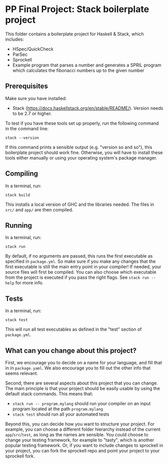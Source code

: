 # PP Final Project: Stack boilerplate project

This folder contains a boilerplate project for Haskell & Stack, which includes:

- HSpec/QuickCheck
- ParSec
- Sprockell
- Example program that parses a number and generates a SPRIL program which calculates the fibonacci numbers up to the given number

## Prerequisites

Make sure you have installed:

- Stack (<https://docs.haskellstack.org/en/stable/README/>). Version needs to be 2.7 or higher.

To test if you have these tools set up properly, run the following command in the command line:

```
stack --version
```

If this command prints a sensible output (e.g. "version so and so"), this boilerplate project should work fine. Otherwise, you will have to install these tools either manually or using your operating system's package manager.

## Compiling

In a terminal, run:

```
stack build
```

This installs a local version of GHC and the libraries needed. The files in `src/` and `app/` are then compiled.

## Running

In a terminal, run:

```
stack run
```

By default, if no arguments are passed, this runs the first executable as specified in `package.yml`. So make sure if you make any changes that the first executable is still the main entry point in your compiler! If needed, your source files will first be compiled. You can also choose which executable from the project is executed if you pass the right flags. See `stack run --help` for more info.

## Tests

In a terminal, run:

```
stack test
```

This will run all test executables as defined in the "test" section of `package.yml`.

## What can you change about this project?

First, we encourage you to decide on a name for your language, and fill that in in `package.yaml`. We also encourage you to fill out the other info that seems relevant.

Second, there are several aspects about this project that you can change. The main principle is that your project should be easily usable by using the default stack commands. This means that:

- `stack run -- program.mylang` should run your compiler on an input program located at the path `program.mylang`
- `stack test` should run all your automated tests

Beyond this, you can decide how you want to structure your project. For example, you can choose a different folder hierarchy instead of the current `app`/`src`/`test`, as long as the names are sensible. You could choose to change your testing framework, for example to "tasty", which is another popular testing framework. Or, if you want to include changes to sprockell in your project, you can fork the sprockell repo and point your project to your sprockell fork.
